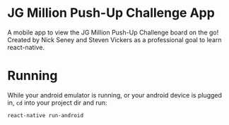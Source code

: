 # JG Million Push-Up Challenge App

A mobile app to view the JG Million Push-Up Challenge board on the go! Created by Nick Seney and Steven Vickers as a professional goal to learn react-native.

# Running

While your android emulator is running, or your android device is plugged in, `cd` into your project dir and run:

```
react-native run-android
```
